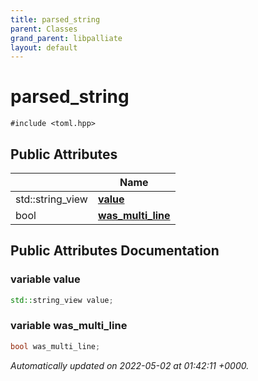 ```yaml
---
title: parsed_string
parent: Classes
grand_parent: libpalliate
layout: default
---
```


# parsed_string






`#include <toml.hpp>`

## Public Attributes

|                | Name           |
| -------------- | -------------- |
| std::string_view | **[value](/libpalliate/generated/Classes/structparsed__string#variable-value)**  |
| bool | **[was_multi_line](/libpalliate/generated/Classes/structparsed__string#variable-was-multi-line)**  |

## Public Attributes Documentation

### variable value

```cpp
std::string_view value;
```


### variable was_multi_line

```cpp
bool was_multi_line;
```



_Automatically updated on 2022-05-02 at 01:42:11 +0000._